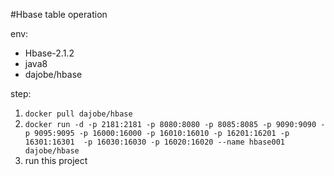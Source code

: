 #Hbase table operation

env:
* Hbase-2.1.2
* java8
* dajobe/hbase

step:

1. `docker pull dajobe/hbase`
2. `docker run -d -p 2181:2181 -p 8080:8080 -p 8085:8085 -p 9090:9090 -p 9095:9095 -p 16000:16000 -p 16010:16010 -p 16201:16201 -p 16301:16301  -p 16030:16030 -p 16020:16020 --name hbase001 dajobe/hbase`
3. run this project